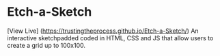# Etch-a-Sketch
[View Live] (https://trustingtheprocess.github.io/Etch-a-Sketch/)
An interactive sketchpadded coded in HTML, CSS and JS that allow users to create a grid up to 100x100.
